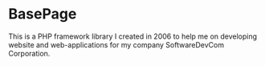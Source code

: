 # BasePage

This is a PHP framework library I created in 2006 to help me on developing website and web-applications
for my company SoftwareDevCom Corporation.
